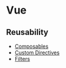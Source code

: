 # Vue

## Reusability
- [Composables](composables)
- [Custom Directives](custom-directives)
- [Filters](filters)